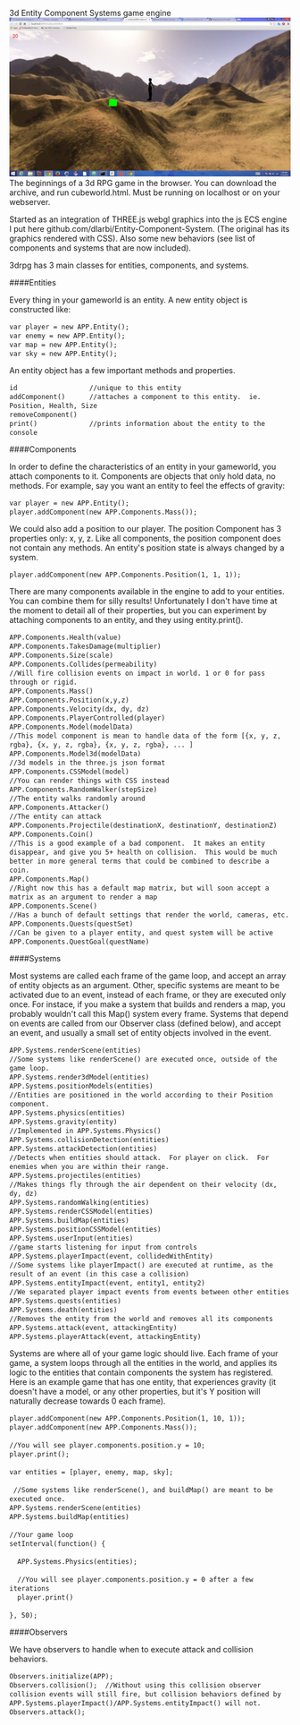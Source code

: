 3d Entity Component Systems game engine
![Alt text](/images/screenshot2.jpg?raw=true "Optional Title")
The beginnings of a 3d RPG game in the browser. You can download the archive, and run cubeworld.html. Must be running on localhost or on your webserver.

Started as an integration of THREE.js webgl graphics into the js ECS engine I put here github.com/dlarbi/Entity-Component-System. (The original has its graphics rendered with CSS). Also some new behaviors (see list of components and systems that are now included).

3drpg has 3 main classes for entities, components, and systems.

####Entities

Every thing in your gameworld is an entity. A new entity object is constructed like:

    var player = new APP.Entity();
    var enemy = new APP.Entity();
    var map = new APP.Entity();
    var sky = new APP.Entity();

An entity object has a few important methods and properties.

    id                  //unique to this entity
    addComponent()      //attaches a component to this entity.  ie. Position, Health, Size
    removeComponent()
    print()             //prints information about the entity to the console

####Components

In order to define the characteristics of an entity in your gameworld, you attach components to it. Components are objects that only hold data, no methods. For example, say you want an entity to feel the effects of gravity:

    var player = new APP.Entity();
    player.addComponent(new APP.Components.Mass());

We could also add a position to our player. The position Component has 3 properties only: x, y, z. Like all components, the position component does not contain any methods. An entity's position state is always changed by a system.

    player.addComponent(new APP.Components.Position(1, 1, 1));

There are many components available in the engine to add to your entities. You can combine them for silly results! Unfortunately I don't have time at the moment to detail all of their properties, but you can experiment by attaching components to an entity, and they using entity.print().
    
    APP.Components.Health(value)
    APP.Components.TakesDamage(multiplier)
    APP.Components.Size(scale)
    APP.Components.Collides(permeability)                                       //Will fire collision events on impact in world. 1 or 0 for pass through or rigid.
    APP.Components.Mass()
    APP.Components.Position(x,y,z)
    APP.Components.Velocity(dx, dy, dz)
    APP.Components.PlayerControlled(player)
    APP.Components.Model(modelData)                                             //This model component is mean to handle data of the form [{x, y, z, rgba}, {x, y, z, rgba}, {x, y, z, rgba}, ... ]
    APP.Components.Model3d(modelData)                                           //3d models in the three.js json format
    APP.Components.CSSModel(model)                                              //You can render things with CSS instead
    APP.Components.RandomWalker(stepSize)                                       //The entity walks randomly around
    APP.Components.Attacker()                                                   //The entity can attack
    APP.Components.Projectile(destinationX, destinationY, destinationZ)
    APP.Components.Coin()                                                       //This is a good example of a bad component.  It makes an entity disappear, and give you 5+ health on collision.  This would be much better in more general terms that could be combined to describe a coin.
    APP.Components.Map()                                                        //Right now this has a default map matrix, but will soon accept a matrix as an argument to render a map
    APP.Components.Scene()                                                      //Has a bunch of default settings that render the world, cameras, etc.
    APP.Components.Quests(questSet)                                             //Can be given to a player entity, and quest system will be active
    APP.Components.QuestGoal(questName)

####Systems

Most systems are called each frame of the game loop, and accept an array of entity objects as an argument. Other, specific systems are meant to be activated due to an event, instead of each frame, or they are executed only once. For instace, if you make a system that builds and renders a map, you probably wouldn't call this Map() system every frame. Systems that depend on events are called from our Observer class (defined below), and accept an event, and usually a small set of entity objects involved in the event.

    APP.Systems.renderScene(entities)                                           //Some systems like renderScene() are executed once, outside of the game loop.
    APP.Systems.render3dModel(entities)
    APP.Systems.positionModels(entities)                                        //Entities are positioned in the world according to their Position component.
    APP.Systems.physics(entities)
    APP.Systems.gravity(entity)                                                 //Implemented in APP.Systems.Physics()
    APP.Systems.collisionDetection(entities)
    APP.Systems.attackDetection(entities)                                       //Detects when entities should attack.  For player on click.  For enemies when you are within their range.
    APP.Systems.projectiles(entities)                                           //Makes things fly through the air dependent on their velocity (dx, dy, dz)
    APP.Systems.randomWalking(entities)
    APP.Systems.renderCSSModel(entities)
    APP.Systems.buildMap(entities)
    APP.Systems.positionCSSModel(entities)
    APP.Systems.userInput(entities)                                             //game starts listening for input from controls
    APP.Systems.playerImpact(event, collidedWithEntity)                         //Some systems like playerImpact() are executed at runtime, as the result of an event (in this case a collision)
    APP.Systems.entityImpact(event, entity1, entity2)                           //We separated player impact events from events between other entities
    APP.Systems.quests(entities)
    APP.Systems.death(entities)                                                 //Removes the entity from the world and removes all its components
    APP.Systems.attack(event, attackingEntity)
    APP.Systems.playerAttack(event, attackingEntity)

Systems are where all of your game logic should live. Each frame of your game, a system loops through all the entities in the world, and applies its logic to the entities that contain components the system has registered. Here is an example game that has one entity, that experiences gravity (it doesn't have a model, or any other properties, but it's Y position will naturally decrease towards 0 each frame).

    player.addComponent(new APP.Components.Position(1, 10, 1));
    player.addComponent(new APP.Components.Mass());
    
    //You will see player.components.position.y = 10;
    player.print();
    
    var entities = [player, enemy, map, sky];
    
     //Some systems like renderScene(), and buildMap() are meant to be executed once.
    APP.Systems.renderScene(entities)                                          
    APP.Systems.buildMap(entities) 
    
    //Your game loop
    setInterval(function() {
    
      APP.Systems.Physics(entities);
    
      //You will see player.components.position.y = 0 after a few iterations
      player.print()           
    
    }, 50);

####Observers

We have observers to handle when to execute attack and collision behaviors.

    Observers.initialize(APP);
    Observers.collision();  //Without using this collision observer collision events will still fire, but collision behaviors defined by APP.Systems.playerImpact()/APP.Systems.entityImpact() will not.
    Observers.attack();
